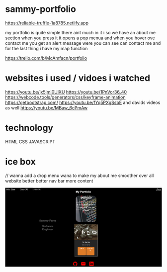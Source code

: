 # sammy-portfolio

https://reliable-truffle-1a8785.netlify.app

my portfolio is quite simple there aint much in it i so we have an about me section when you press it
it opens a pop menua and when you hover ove contact me you get an alert message were you can see can contact me
and for the last thing i have my map function 

https://trello.com/b/McAmfacn/portfolio



# websites i used / vidoes i watched

https://youtu.be/jx5jmI0UlXU
https://youtu.be/1PnVor36_40
https://webcode.tools/generators/css/keyframe-animation
https://getbootstrap.com/
https://youtu.be/fYq5PXgSsbE
and davids videos as well 
https://youtu.be/MBaw_6cPmAw

# technology
HTML
CSS 
JAVASCRIPT

# ice box 
//
wanna add a drop menu 
wana to make my about me smoother 
over all website better 
better nav bar 
more content 


![ScreenShot](Screen%20Shot%202022-06-10%20at%208.08.53%20PM.png)